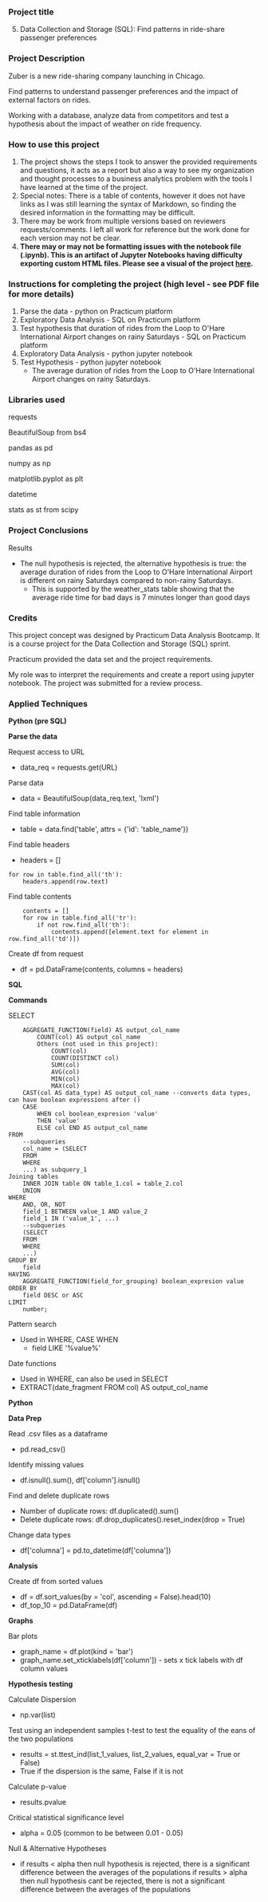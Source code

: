 ### Project title
05. Data Collection and Storage (SQL): Find patterns in ride-share passenger preferences

### Project Description
Zuber is a new ride-sharing company launching in Chicago. 

Find patterns to understand passenger preferences and the impact of external factors on rides.

Working with a database, analyze data from competitors and test a hypothesis about the impact of weather on ride frequency.

### How to use this project
1. The project shows the steps I took to answer the provided requirements and questions, it acts as a report but also a way to see my organization and thought processes to a business analytics problem with the tools I have learned at the time of the project.
2. Special notes: There is a table of contents, however it does not have links as I was still learning the syntax of Markdown, so finding the desired information in the formatting may be difficult.
3. There may be work from multiple versions based on reviewers requests/comments. I left all work for reference but the work done for each version may not be clear.
4. **There may or may not be formatting issues with the notebook file (.ipynb). This is an artifact of Jupyter Notebooks having difficulty exporting custom HTML files. Please see a visual of the project [here](http://htmlpreview.github.io/?https://github.com/JoleneGlenn/Data-Analytics-Projects-Practicum/blob/main/05_data_collection_storage_sql_rideshare_weather_affects/05_sql_accepted.html).**

### Instructions for completing the project (high level - see PDF file for more details)
1. Parse the data - python on Practicum platform
2. Exploratory Data Analysis - SQL on Practicum platform
3. Test hypothesis that duration of rides from the Loop to O'Hare International Airport changes on rainy Saturdays - SQL on Practicum platform
4. Exploratory Data Analysis - python jupyter notebook
5. Test Hypothesis - python jupyter notebook
	- The average duration of rides from the Loop to O'Hare International Airport changes on rainy Saturdays.

### Libraries used
requests

BeautifulSoup from bs4

pandas as pd

numpy as np

matplotlib.pyplot as plt

datetime

stats as st	from scipy

### Project Conclusions
Results
- The null hypothesis is rejected, the alternative hypothesis is true: the average duration of rides from the Loop to O'Hare International Airport is different on rainy Saturdays compared to non-rainy Saturdays.
    - This is supported by the weather_stats table showing that the average ride time for bad days is 7 minutes longer than good days

### Credits
This project concept was designed by Practicum Data Analysis Bootcamp. It is a course project for the Data Collection and Storage (SQL) sprint. 

Practicum provided the data set and the project requirements. 

My role was to interpret the requirements and create a report using jupyter notebook. The project was submitted for a review process.

### Applied Techniques
**Python (pre SQL)**

**Parse the data**

Request access to URL
- data_req = requests.get(URL)

Parse data
- data = BeautifulSoup(data_req.text, 'lxml')

Find table information
- table = data.find('table', attrs = {'id': 'table_name'})

Find table headers
- headers = []
```
for row in table.find_all('th'):
	headers.append(row.text)
```

Find table contents
```
	contents = []
	for row in table.find_all('tr'):
		if not row.find_all('th'):
			contents.append([element.text for element in row.find_all('td')])
```

Create df from request
- df = pd.DataFrame(contents, columns = headers)

**SQL**

**Commands**

SELECT
```
	AGGREGATE_FUNCTION(field) AS output_col_name
		COUNT(col) AS output_col_name
		Others (not used in this project):
			COUNT(col)
			COUNT(DISTINCT col)
			SUM(col)
			AVG(col)
			MIN(col)
			MAX(col)
	CAST(col AS data_type) AS output_col_name --converts data types, can have boolean expressions after ()
	CASE
		WHEN col boolean_expresion 'value'
		THEN 'value'
		ELSE col END AS output_col_name
FROM
	--subqueries
	col_name = (SELECT
	FROM
	WHERE
	...) as subquery_1
Joining tables
	INNER JOIN table ON table_1.col = table_2.col
	UNION
WHERE
	AND, OR, NOT
	field_1 BETWEEN value_1 AND value_2
	field_1 IN ('value_1', ...)
	--subqueries
	(SELECT
	FROM
	WHERE
	...)
GROUP BY
	field 
HAVING
	AGGREGATE_FUNCTION(field_for_grouping) boolean_expresion value
ORDER BY
	field DESC or ASC
LIMIT
	number;
```

Pattern search
- Used in WHERE, CASE WHEN
	- field LIKE '%value%'

Date functions
- Used in WHERE, can also be used in SELECT
- EXTRACT(date_fragment FROM col) AS output_col_name

**Python**

**Data Prep**

Read .csv files as a dataframe
- pd.read_csv()

Identify missing values
- df.isnull().sum(), df['column'].isnull()

Find and delete duplicate rows
- Number of duplicate rows: df.duplicated().sum()
- Delete duplicate rows: df.drop_duplicates().reset_index(drop = True)

Change data types
- df['columna'] = pd.to_datetime(df['columna'])

**Analysis**

Create df from sorted values
- df = df.sort_values(by = 'col', ascending = False).head(10)
- df_top_10 = pd.DataFrame(df)

**Graphs**

Bar plots
- graph_name = df.plot(kind = 'bar')
- graph_name.set_xticklabels(df['column']) - sets x tick labels with df column values

**Hypothesis testing**

Calculate Dispersion
- np.var(list)

Test using an independent samples t-test to test the equality of the eans of the two populations
- results = st.ttest_ind(list_1_values, list_2_values, equal_var = True or False)
- True if the dispersion is the same, False if it is not

Calculate p-value
- results.pvalue

Critical statistical significance level
- alpha = 0.05 (common to be between 0.01 - 0.05)

Null & Alternative Hypotheses
- if results < alpha then null hypothesis is rejected, there is a significant difference between the averages of the populations
if results > alpha then null hypothesis cant be rejected, there is not a significant difference between the averages of the populations
